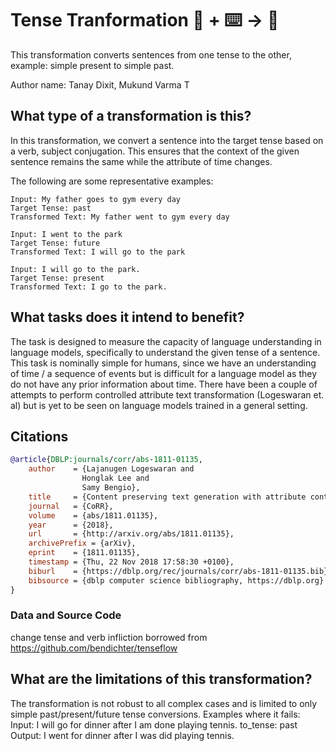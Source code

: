 # Tense Tranformation 🦎  + ⌨️ → 🐍
This transformation converts sentences from one tense to the other, example: simple present to simple past. 

Author name: Tanay Dixit, Mukund Varma T

## What type of a transformation is this?

In this transformation, we convert a sentence into the target tense based on a verb, subject conjugation. 
This ensures that the context of the given sentence remains the same while the attribute of time changes. 

The following are some representative examples:

    Input: My father goes to gym every day
    Target Tense: past
    Transformed Text: My father went to gym every day

    Input: I went to the park
    Target Tense: future
    Transformed Text: I will go to the park

    Input: I will go to the park.
    Target Tense: present
    Transformed Text: I go to the park.

## What tasks does it intend to benefit?

The task is designed to measure the capacity of language understanding in language models, specifically to understand the given tense of a sentence. 
This task is nominally simple for humans, since we have an understanding of time / a sequence of events but is difficult for a language model as they do not have any prior information about time. 
There have been a couple of attempts to perform controlled attribute text transformation (Logeswaran et. al) but is yet to be seen on language models trained in a general setting.  

## Citations

```bibtex
@article{DBLP:journals/corr/abs-1811-01135,
    author    = {Lajanugen Logeswaran and
                Honglak Lee and
                Samy Bengio},
    title     = {Content preserving text generation with attribute controls},
    journal   = {CoRR},
    volume    = {abs/1811.01135},
    year      = {2018},
    url       = {http://arxiv.org/abs/1811.01135},
    archivePrefix = {arXiv},
    eprint    = {1811.01135},
    timestamp = {Thu, 22 Nov 2018 17:58:30 +0100},
    biburl    = {https://dblp.org/rec/journals/corr/abs-1811-01135.bib},
    bibsource = {dblp computer science bibliography, https://dblp.org}
}
```
### Data and Source Code
change tense and verb infliction borrowed from https://github.com/bendichter/tenseflow

## What are the limitations of this transformation?

The transformation is not robust to all complex cases and is limited to only simple past/present/future tense conversions.
Examples where it fails: <br>
Input: I will go for dinner after I am done playing tennis.
to_tense: past
Output: I went for dinner after I was did playing tennis.